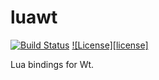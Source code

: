 # luawt

[![Build Status][build-status]][travis]
[![License][license]](LICENSE)

Lua bindings for Wt.

[travis]: https://travis-ci.org/zer0main/luawt
[build-status]: https://travis-ci.org/zer0main/luawt.png?branch=master
